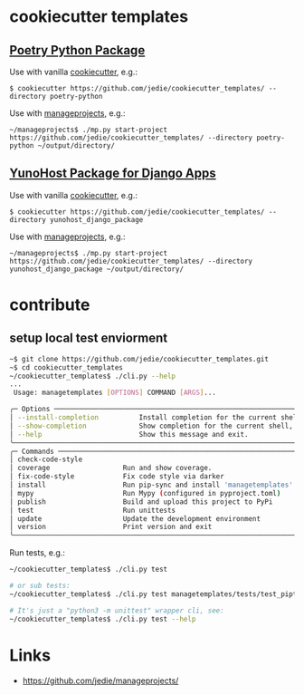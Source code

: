 # cookiecutter templates



## [Poetry Python Package](https://github.com/jedie/cookiecutter_templates/tree/main/poetry-python)

Use with vanilla [cookiecutter](https://github.com/cookiecutter/cookiecutter), e.g.:

```shell
$ cookiecutter https://github.com/jedie/cookiecutter_templates/ --directory poetry-python
```

Use with [manageprojects](https://github.com/jedie/manageprojects), e.g.:

```shell
~/manageprojects$ ./mp.py start-project https://github.com/jedie/cookiecutter_templates/ --directory poetry-python ~/output/directory/
```



## [YunoHost Package for Django Apps](https://github.com/jedie/cookiecutter_templates/tree/main/yunohost_django_package)

Use with vanilla [cookiecutter](https://github.com/cookiecutter/cookiecutter), e.g.:

```shell
$ cookiecutter https://github.com/jedie/cookiecutter_templates/ --directory yunohost_django_package
```

Use with [manageprojects](https://github.com/jedie/manageprojects), e.g.:

```shell
~/manageprojects$ ./mp.py start-project https://github.com/jedie/cookiecutter_templates/ --directory yunohost_django_package ~/output/directory/
```


# contribute

## setup local test enviorment

```bash
~$ git clone https://github.com/jedie/cookiecutter_templates.git
~$ cd cookiecutter_templates
~/cookiecutter_templates$ ./cli.py --help
...
 Usage: managetemplates [OPTIONS] COMMAND [ARGS]...

╭─ Options ──────────────────────────────────────────────────────────────────────────────────────────────────────────────╮
│ --install-completion          Install completion for the current shell.                                                │
│ --show-completion             Show completion for the current shell, to copy it or customize the installation.         │
│ --help                        Show this message and exit.                                                              │
╰────────────────────────────────────────────────────────────────────────────────────────────────────────────────────────╯
╭─ Commands ─────────────────────────────────────────────────────────────────────────────────────────────────────────────╮
│ check-code-style                                                                                                       │
│ coverage                  Run and show coverage.                                                                       │
│ fix-code-style            Fix code style via darker                                                                    │
│ install                   Run pip-sync and install 'managetemplates' via pip as editable.                              │
│ mypy                      Run Mypy (configured in pyproject.toml)                                                      │
│ publish                   Build and upload this project to PyPi                                                        │
│ test                      Run unittests                                                                                │
│ update                    Update the development environment                                                           │
│ version                   Print version and exit                                                                       │
╰────────────────────────────────────────────────────────────────────────────────────────────────────────────────────────╯
```

Run tests, e.g.:
```bash
~/cookiecutter_templates$ ./cli.py test

# or sub tests:
~/cookiecutter_templates$ ./cli.py test managetemplates/tests/test_piptools_python.py

# It's just a "python3 -m unittest" wrapper cli, see:
~/cookiecutter_templates$ ./cli.py test --help
```


# Links

* https://github.com/jedie/manageprojects/
